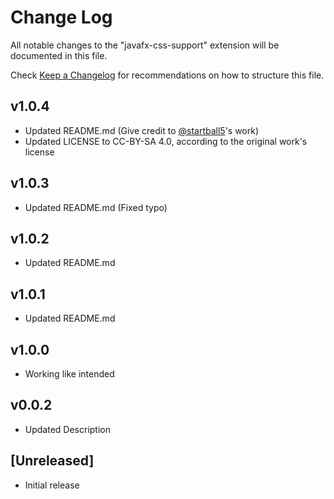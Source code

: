 # Change Log

All notable changes to the "javafx-css-support" extension will be documented in this file.

Check [Keep a Changelog](http://keepachangelog.com/) for recommendations on how to structure this file.

## v1.0.4

- Updated README.md (Give credit to [@startball5](https://github.com/starball5)'s work)
- Updated LICENSE to CC-BY-SA 4.0, according to the original work's license

## v1.0.3

- Updated README.md (Fixed typo)

## v1.0.2

- Updated README.md

## v1.0.1

- Updated README.md

## v1.0.0

- Working like intended

## v0.0.2

- Updated Description

## [Unreleased]

- Initial release
